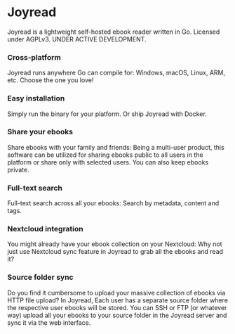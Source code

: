 # Joyread
Joyread is a lightweight self-hosted ebook reader written in Go. Licensed under AGPLv3. UNDER ACTIVE DEVELOPMENT.

### Cross-platform
Joyread runs anywhere Go can compile for: Windows, macOS, Linux, ARM, etc. Choose the one you love!

### Easy installation
Simply run the binary for your platform. Or ship Joyread with Docker.

### Share your ebooks
Share ebooks with your family and friends: Being a multi-user product, this software can be utilized for sharing ebooks public to all users in the platform or share only with selected users. You can also keep ebooks private.
 
### Full-text search
Full-text search across all your ebooks: Search by metadata, content and tags.

### Nextcloud integration
You might already have your ebook collection on your Nextcloud: Why not just use Nextcloud sync feature in Joyread to grab all the ebooks and read it?

### Source folder sync
Do you find it cumbersome to upload your massive collection of ebooks via HTTP file upload? In Joyread, Each user has a separate source folder where the respective user ebooks will be stored. You can SSH or FTP (or whatever way) upload all your ebooks to your source folder in the Joyread server and sync it via the web interface.

